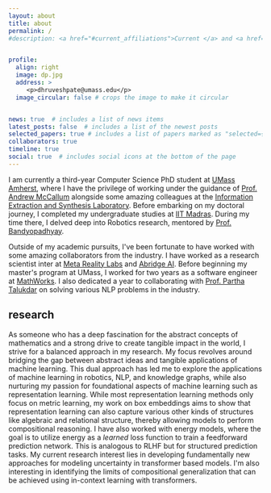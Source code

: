 ```yaml
---
layout: about
title: about
permalink: /
#description: <a href="#current_affiliations">Current </a> and <a href="#past_affiliations">past</a> affiliations.


profile:
  align: right
  image: dp.jpg
  address: >
     <p>dhruveshpate@umass.edu</p>
  image_circular: false # crops the image to make it circular


news: true  # includes a list of news items
latest_posts: false  # includes a list of the newest posts
selected_papers: true # includes a list of papers marked as "selected={true}"
collaborators: true
timeline: true
social: true  # includes social icons at the bottom of the page
---
```



I am currently a third-year Computer Science PhD student at [UMass Amherst](https://www.umass.edu/), where I have the privilege of working under the guidance of [Prof. Andrew McCallum](https://people.cs.umass.edu/~mccallum) alongside some amazing colleagues at the [Information Extraction and Synthesis Laboratory](https://iesl.cs.umass.edu/).
Before embarking on my doctoral journey, I completed my undergraduate studies at [IIT Madras](https://www.iitm.ac.in).
During my time there, I delved deep into Robotics research, mentored by [Prof. Bandyopadhyay](https://ed.iitm.ac.in/~sandipan).

Outside of my academic pursuits, I've been fortunate to have worked with some amazing collaborators from the industry. I have worked as a research scientist inter at [Meta Reality Labs](https://ai.meta.com/) and [Abridge AI](https://www.abridge.com/machine-learning).
Before beginning my master's program at UMass, I worked for two years as a software engineer at [MathWorks](https://www.mathworks.com/).
I also dedicated a year to collaborating with [Prof. Partha Talukdar](http://talukdar.net) on solving various NLP problems in the industry.


## research

As someone who has a deep fascination for the abstract concepts of mathematics and a strong drive to create tangible impact in the world, I strive for a balanced approach in my research. My focus revolves around bridging the gap between abstract ideas and tangible applications of machine learning. This dual approach has led me to explore the applications of machine learning in robotics, NLP, and knowledge graphs, while also nurturing my passion for foundational aspects of machine learning such as representation learning.
While most representation learning methods only focus on metric learning, my work on box embeddings aims to show that representation learning can also capture various other kinds of structures like algebraic and relational structure, thereby allowing models to perform compositional reasoning.
I have also worked with energy models, where the goal is to utilize energy as a *learned* loss function to train a feedforward prediction network. This is analogous to RLHF but for structured prediction tasks.
My current research interest lies in developing fundamentally new approaches for modeling uncertainty in transformer based models.
I'm also interesting in identifying the limits of compositional generalization that can be achieved using in-context learning with transformers.


